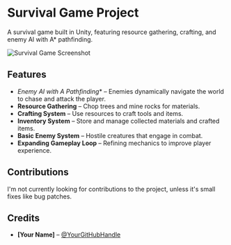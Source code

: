 # **Survival Game Project**  

A survival game built in Unity, featuring resource gathering, crafting, and enemy AI with A* pathfinding.  

![Survival Game Screenshot](your-image-url-here)

## **Features**  
- **Enemy AI with A* Pathfinding** – Enemies dynamically navigate the world to chase and attack the player.  
- **Resource Gathering** – Chop trees and mine rocks for materials.  
- **Crafting System** – Use resources to craft tools and items.  
- **Inventory System** – Store and manage collected materials and crafted items.  
- **Basic Enemy System** – Hostile creatures that engage in combat.  
- **Expanding Gameplay Loop** – Refining mechanics to improve player experience.  

## **Contributions**  
I'm not currently looking for contributions to the project, unless it's small fixes like bug patches.  

## **Credits**  
- **[Your Name]** – [@YourGitHubHandle](https://github.com/YourGitHubHandle)  
